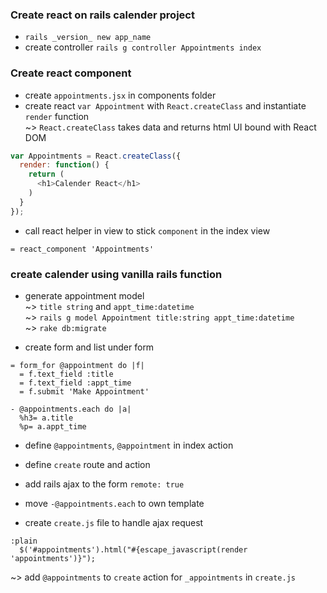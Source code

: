 ### Create react on rails calender project
* `rails _version_ new app_name`  
* create controller `rails g controller Appointments index`  

### Create react component  
* create `appointments.jsx` in components folder  
* create react `var Appointment` with `React.createClass` and instantiate `render` function    
~> `React.createClass` takes data and returns html UI bound with React DOM  

```javascript
var Appointments = React.createClass({
  render: function() {
    return (
      <h1>Calender React</h1>
    )
  }
});
``` 

* call react helper in view to stick `component` in the index view  

```haml
= react_component 'Appointments'
```

### create calender using vanilla rails function  
* generate appointment model  
~> `title string` and `appt_time:datetime`  
~> `rails g model Appointment title:string appt_time:datetime`  
~> `rake db:migrate`  

* create form and list under form  
```haml
= form_for @appointment do |f|
  = f.text_field :title
  = f.text_field :appt_time
  = f.submit 'Make Appointment'

- @appointments.each do |a|
  %h3= a.title
  %p= a.appt_time
```

* define `@appointments`, `@appointment` in index action  

* define `create` route and action  

* add rails ajax to the form `remote: true`  

* move `-@appointments.each` to own template  

* create `create.js` file to handle ajax request  
```haml
:plain
  $('#appointments').html("#{escape_javascript(render 'appointments')}");
```
~> add `@appointments` to `create` action for `_appointments` in `create.js`  
